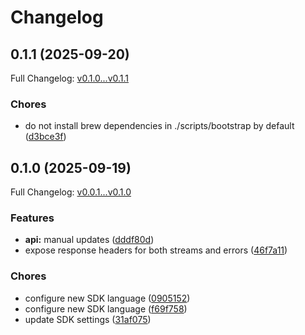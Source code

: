 # Changelog

## 0.1.1 (2025-09-20)

Full Changelog: [v0.1.0...v0.1.1](https://github.com/legalesign/legalesign-rest-ruby/compare/v0.1.0...v0.1.1)

### Chores

* do not install brew dependencies in ./scripts/bootstrap by default ([d3bce3f](https://github.com/legalesign/legalesign-rest-ruby/commit/d3bce3f9edd2174e5f8571a1b4ff85b27796a3b2))

## 0.1.0 (2025-09-19)

Full Changelog: [v0.0.1...v0.1.0](https://github.com/legalesign/legalesign-rest-ruby/compare/v0.0.1...v0.1.0)

### Features

* **api:** manual updates ([dddf80d](https://github.com/legalesign/legalesign-rest-ruby/commit/dddf80d43e8ce22cd53e08f9697b409ddc649292))
* expose response headers for both streams and errors ([46f7a11](https://github.com/legalesign/legalesign-rest-ruby/commit/46f7a118b2d1b6eaabf7380efdcb9f01bdeebc33))


### Chores

* configure new SDK language ([0905152](https://github.com/legalesign/legalesign-rest-ruby/commit/090515263f2d46ab12a66d636d9295f71d44f645))
* configure new SDK language ([f69f758](https://github.com/legalesign/legalesign-rest-ruby/commit/f69f7584a6f9203beacb28476f295ffc81bd8d1a))
* update SDK settings ([31af075](https://github.com/legalesign/legalesign-rest-ruby/commit/31af075c652a2cc7efa58f4adadc9495582b02d8))
